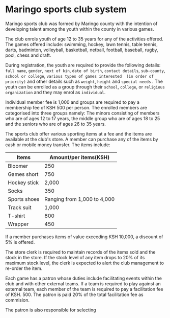 # Maringo sports club system
Maringo sports club was formed by Maringo county with the intention of developing talent among the youth within the county in various games.

The club enrols youth of age 12 to 35 years for any of the activities offered. The games offered include: swimming, hockey, lawn tennis, table tennis, darts, badminton, volleyball, basketball, netball, football, baseball, rugby, pool, chess and draft.

During registration, the youth are required to provide the following details: `full name`, `gender`, `next of kin`, `date of birth`, `contact details`, `sub-county`, `school or college`, `various types of games interested  (in order of priority)` and other details such as `weight`, `height` and `special needs` . The youth can be enrolled as a group through their `school`, `college`, or `religious organization` and they may enrol as `individual`.

Individual member fee is 1,000 and groups are required to pay a membership fee of KSH 500 per person.
The enrolled members are categorised into three groups namely: The minors consisting of members who are of ages 12 to 17 years, the middle group who are of ages 18 to 25 and the seniors who are of ages 26 to 35 years.

The sports club offer various sporting items at a fee and the items are available at the club's store. A member can purchase any of the items by cash or mobile money transfer. The items include:

|Items   | Amount/per items(KSH)|
|--------|---------|
|Bloomer|250|
|Games short|750|
|Hockey stick|2,000|
|Socks|350|
|Sports shoes|Ranging from 1,000 to 4,000|
|Track suit|1,000|
|T-shirt|800|
|Wrapper|450|

If a member purchases items of value exceeding KSH 10,000, a discount of 5% is offered.

The store clerk is required to maintain records of the items sold and the stock in the store. If the stock level of any item drops to 20% of its maximum stock level, the clerk is expected to alert the club management to re-order the item.

Each game has a patron whose duties include facilitating events within the club and with other external teams. If a team is required to play against an external team, each member of the team is required to pay a facilitation  fee of KSH. 500. The patron is paid 20% of the total facilitation fee as commision.

The patron is also responsible for selecting  
